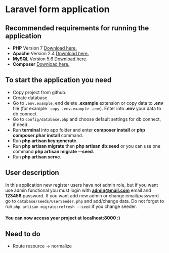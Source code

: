 # Laravel form application

## Recommended requirements for running the application

 - **PHP** Version 7 [Download here.](http://php.net/downloads.php)
 - **Apache** Version 2.4 [Download here.](https://httpd.apache.org/download.cgi)
 - **MySQL** Version 5.6 [Download here.](https://dev.mysql.com/downloads/)
 - **Composer** [Download here.](https://getcomposer.org/)
 
## To start the application you need
 
- Copy project from github.
- Create database.
- Go to `.env.example`, end delete **.example** extension or copy data to **.env** file (for example ` copy .env.example .env`). Enter into **.env** your data to db connect.
- Go to `config/database.php` and choose default settings for db connect, if need.
- Run **terminal** into app folder and enter **composer install** or **php composer.phar install** command.
- Run **php artisan key:generate**.
- Run **php artisan migrate** then **php artisan db:seed** or you can use one command **php artisan migrate --seed**.
- Run **php artisan serve**.

## User description

In this application new register users have not admin role, but if you want use admin functional you must login with **admin@mail.com** email and **123456** password. If you want add new admin or change email/password go to `database/seeds/UserSeeder.php` and add/change data. Do not forget to run `php artisan migrate:refresh --seed` if you change seeder.

#### You can now access your project at localhost:8000 :)

## Need to do

- Route resource -> normalize
